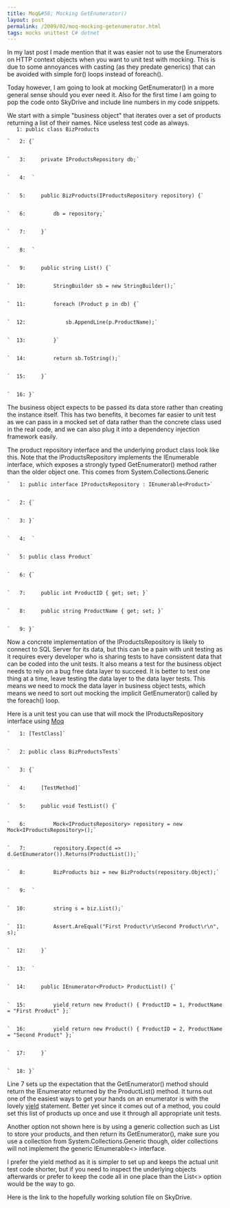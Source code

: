 ```yaml
---
title: Moq&#58; Mocking GetEnumerator()
layout: post
permalink: /2009/02/moq-mocking-getenumerator.html
tags: mocks unittest C# dotnet
---
```



In my last post I made mention that it was easier not to use the Enumerators on HTTP context objects when you want to unit test with mocking. This is due to some annoyances with casting (as they predate generics) that can be avoided with simple for() loops instead of foreach().  
  
Today however, I am going to look at mocking GetEnumerator() in a more general sense should you ever need it. Also for the first time I am going to pop the code onto SkyDrive and include line numbers in my code snippets.  
  
We start with a simple "business object" that iterates over a set of products returning a list of their names. Nice useless test code as always.  
          `   1: public class BizProducts`


    `   2: {`


    `   3:     private IProductsRepository db;`


    `   4:  `


    `   5:     public BizProducts(IProductsRepository repository) {`


    `   6:         db = repository;`


    `   7:     }`


    `   8:  `


    `   9:     public string List() {`


    `  10:         StringBuilder sb = new StringBuilder();`


    `  11:         foreach (Product p in db) {`


    `  12:             sb.AppendLine(p.ProductName);`


    `  13:         }`


    `  14:         return sb.ToString();`


    `  15:     }`


    `  16: }`

  



The business object expects to be passed its data store rather than creating the instance itself. This has two benefits, it becomes far easier to unit test as we can pass in a mocked set of data rather than the concrete class used in the real code, and we can also plug it into a dependency injection framework easily.  



The product repository interface and the underlying product class look like this. Note that the IProductsRepository implements the IEnumerable<Product> interface, which exposes a strongly typed GetEnumerator() method rather than the older object one. This comes from System.Collections.Generic  



  
    `   1: public interface IProductsRepository : IEnumerable<Product>`


    `   2: {`


    `   3: }`


    `   4:  `


    `   5: public class Product`


    `   6: {`


    `   7:     public int ProductID { get; set; }`


    `   8:     public string ProductName { get; set; }`


    `   9: }`

  



Now a concrete implementation of the IProductsRepository is likely to connect to SQL Server for its data, but this can be a pain with unit testing as it requires every developer who is sharing tests to have consistent data that can be coded into the unit tests. It also means a test for the business object needs to rely on a bug free data layer to succeed. It is better to test one thing at a time, leave testing the data layer to the data layer tests. This means we need to mock the data layer in business object tests, which means we need to sort out mocking the implicit GetEnumerator() called by the foreach() loop.  



Here is a unit test you can use that will mock the IProductsRepository interface using [Moq](http://code.google.com/p/moq/)   



  
    `   1: [TestClass]`


    `   2: public class BizProductsTests`


    `   3: {`


    `   4:     [TestMethod]`


    `   5:     public void TestList() {`


    `   6:         Mock<IProductsRepository> repository = new Mock<IProductsRepository>();`


    `   7:         repository.Expect(d => d.GetEnumerator()).Returns(ProductList());`


    `   8:         BizProducts biz = new BizProducts(repository.Object);`


    `   9:  `


    `  10:         string s = biz.List();`


    `  11:         Assert.AreEqual("First Product\r\nSecond Product\r\n", s);`


    `  12:     }`


    `  13:  `


    `  14:     public IEnumerator<Product> ProductList() {`


    `  15:         yield return new Product() { ProductID = 1, ProductName = "First Product" };`


    `  16:         yield return new Product() { ProductID = 2, ProductName = "Second Product" };`


    `  17:     }`


    `  18: }`

  



Line 7 sets up the expectation that the GetEnumerator() method should return the IEnumerator<Product> returned by the ProductList() method. It turns out one of the easiest ways to get your hands on an enumerator is with the lovely [yield](http://csainty.blogspot.com/2008/05/keyword.html) statement. Better yet since it comes out of a method, you could set this list of products up once and use it through all appropriate unit tests.

  Another option not shown here is by using a generic collection such as List<Product> to store your products, and then return its GetEnumerator(), make sure you use a collection from System.Collections.Generic though, older collections will not implement the generic IEnumerable<> interface.

  I prefer the yield method as it is simpler to set up and keeps the actual unit test code shorter, but if you need to inspect the underlying objects afterwards or prefer to keep the code all in one place than the List<> option would be the way to go.  



Here is the link to the hopefully working solution file on SkyDrive.  



  
  